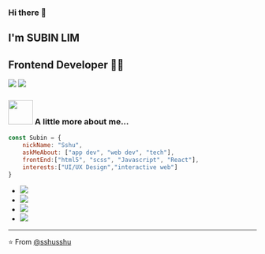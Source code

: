 ### Hi there 👋

<!--
**sshusshu/sshusshu** is a ✨ _special_ ✨ repository because its `README.md` (this file) appears on your GitHub profile.

Here are some ideas to get you started:

- 🔭 I’m currently working on ...
- 🌱 I’m currently learning ...
- 👯 I’m looking to collaborate on ...
- 🤔 I’m looking for help with ...
- 💬 Ask me about ...
- 📫 How to reach me: ...
- 😄 Pronouns: ...
- ⚡ Fun fact: ...
-->


## I'm SUBIN LIM 
## Frontend Developer 👨‍💻

[![](https://img.shields.io/badge/LinkedIn-ashrafkm-blue)](https://www.linkedin.com/in/ashraf-k-m-149a3494/)
[![](https://img.shields.io/badge/Gmail-ashrafkm010%40gmail.com-red)](mailto:ashrafkm010@gmail.com)


### <img src="https://media.giphy.com/media/VgCDAzcKvsR6OM0uWg/giphy.gif" width="50"> A little more about me...  

```javascript
const Subin = {
    nickName: "Sshu",
    askMeAbout: ["app dev", "web dev", "tech"],
    frontEnd:["html5", "scss", "Javascript", "React"],
    interests:["UI/UX Design","interactive web"]
}
```

* <img src="https://img.shields.io/badge/-html5-E34F26?style=flat&logo=html5&logoColor=00c8ff">
* <img src="https://img.shields.io/badge/-Sass-cc6699?style=flat&logo=sass&logoColor=ffffff">
* <img src="https://img.shields.io/badge/-JavaScript-eed718?style=flat&logo=javascript&logoColor=ffffff">
* <img src="https://img.shields.io/badge/-React-000000?style=flat&logo=react&logoColor=00c8ff">


---
⭐️ From [@sshusshu](https://github.com/sshusshu)
